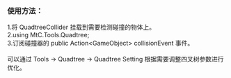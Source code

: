 ### 使用方法：
1.将 QuadtreeCollider 挂载到需要检测碰撞的物体上。</br>
2.using MtC.Tools.Quadtree;</br>
3.订阅碰撞器的 public Action&lt;GameObject&gt; collisionEvent 事件。</br>
</br>
可以通过 Tools -> Quadtree -> Quadtree Setting 根据需要调整四叉树参数进行优化。</br>
